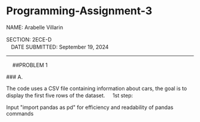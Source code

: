 # Programming-Assignment-3

NAME: Arabelle Villarin

SECTION: 2ECE-DㅤㅤㅤㅤㅤㅤㅤㅤㅤㅤㅤㅤㅤㅤㅤㅤㅤㅤㅤㅤㅤㅤㅤㅤㅤㅤㅤㅤㅤㅤDATE SUBMITTED: September 19, 2024

------------------------------------------------------------------------------------------------
ㅤ
##PROBLEM 1ㅤ

### A.

The code uses a CSV file containing information about cars, the goal is to display the first five rows of the dataset. 
ㅤ
1st step:

Input "import pandas as pd" for efficiency and readability of pandas commands



